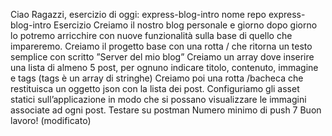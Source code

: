 Ciao Ragazzi,
esercizio di oggi: express-blog-intro
nome repo express-blog-intro
Esercizio
Creiamo il nostro blog personale e giorno dopo giorno lo potremo arricchire con nuove funzionalità sulla base di quello che impareremo.
Creiamo il progetto base con una rotta / che ritorna un testo semplice con scritto ”Server del mio blog”
Creiamo un array dove inserire una lista di almeno 5 post, per ognuno indicare titolo, contenuto, immagine e tags (tags è un array di stringhe)
Creiamo poi una rotta /bacheca che restituisca un oggetto json con la lista dei post.
Configuriamo gli asset statici sull’applicazione in modo che si possano visualizzare le immagini associate ad ogni post.
Testare su postman
Numero minimo di push 7
Buon lavoro! (modificato) 